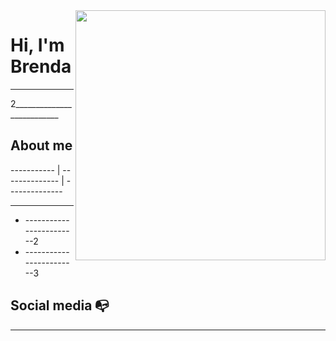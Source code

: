 <img align="right" width="400" height="400" src="https://i.gifer.com/RB3J.gif">


# Hi, I'm Brenda 

______________________________

2__________________________

## About me 

----------- | -------------- | --------------

- ------------------------
- ------------------------2
- ------------------------3


## Social media :mailbox_with_no_mail:


---
